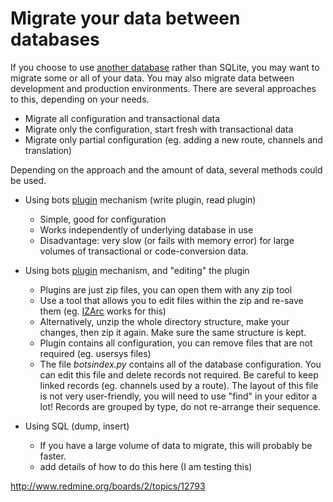 # Migrate your data between databases #

If you choose to use [another database](DeploymentOtherDatabase.md) rather than SQLite, you may want to migrate some or all of your data. You may also migrate data between development and production environments. There are several approaches to this, depending on your needs.

  * Migrate all configuration and transactional data
  * Migrate only the configuration, start fresh with transactional data
  * Migrate only partial configuration (eg. adding a new route, channels and translation)

Depending on the approach and the amount of data, several methods could be used.

  * Using bots [plugin](PluginIntroduction.md) mechanism (write plugin, read plugin)
    * Simple, good for configuration
    * Works independently of underlying database in use
    * Disadvantage: very slow (or fails with memory error) for large volumes of transactional or code-conversion data.

  * Using bots [plugin](PluginIntroduction.md) mechanism, and "editing" the plugin
    * Plugins are just zip files, you can open them with any zip tool
    * Use a tool that allows you to edit files within the zip and re-save them (eg. [IZArc](http://www.izarc.org/) works for this)
    * Alternatively, unzip the whole directory structure, make your changes, then zip it again. Make sure the same structure is kept.
    * Plugin contains all configuration, you can remove files that are not required (eg. usersys files)
    * The file _botsindex.py_ contains all of the database configuration. You can edit this file and delete records not required. Be careful to keep linked records (eg. channels used by a route). The layout of this file is not very user-friendly, you will need to use "find" in your editor a lot! Records are grouped by type, do not re-arrange their sequence.

  * Using SQL (dump, insert)
    * If you have a large volume of data to migrate, this will probably be faster.
    * add details of how to do this here (I am testing this)

http://www.redmine.org/boards/2/topics/12793